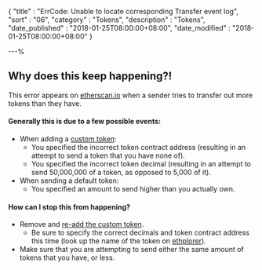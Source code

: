 {
"title"       : "ErrCode: Unable to locate corresponding Transfer event log",
"sort"        : "06",
"category"    : "Tokens",
"description" : "Tokens",
"date_published" : "2018-01-25T08:00:00+08:00",
"date_modified"  : "2018-01-25T08:00:00+08:00"
}

---%



## Why does this keep happening?!

This error appears on [etherscan.io](https://etherscan.io) when a sender tries to transfer out more tokens than they have.

#### Generally this is due to a few possible events:

*   When adding a [custom token](https://kb.myetherwallet.com/send/adding-new-token-and-sending-custom-tokens.html):
    *   You specified the incorrect token contract address (resulting in an attempt to send a token that you have none of).
    *   You specified the incorrect token decimal (resulting in an attempt to send 50,000,000 of a token, as opposed to 5,000 of it).
*   When sending a default token:
    *   You specified an amount to send higher than you actually own.

#### How can I stop this from happening?

*   Remove and [re-add the custom token](https://kb.myetherwallet.com/send/adding-new-token-and-sending-custom-tokens.html).
    *   Be sure to specify the correct decimals and token contract address this time (look up the name of the token on [ethplorer](https://ethplorer.io)).
*   Make sure that you are attempting to send either the same amount of tokens that you have, or less.
